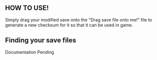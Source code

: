 ## HOW TO USE!
Simply drag your modified save onto the "Drag save file onto me!" file to generate a new checksum for it so that it can be used in game.

## Finding your save files
Documentation Pending
